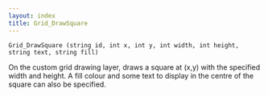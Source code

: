 ```yaml
---
layout: index
title: Grid_DrawSquare
---
```


    Grid_DrawSquare (string id, int x, int y, int width, int height, string text, string fill)

On the custom grid drawing layer, draws a square at (x,y) with the specified width and height. A fill colour and some text to display in the centre of the square can also be specified.
